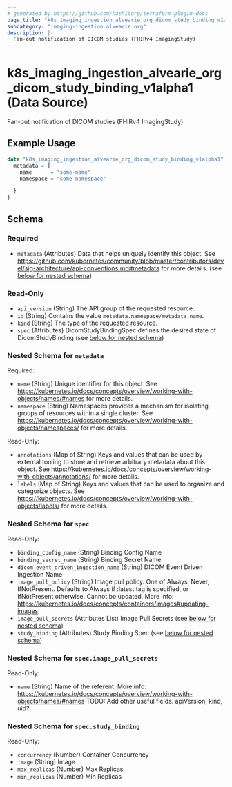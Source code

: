 ```yaml
---
# generated by https://github.com/hashicorp/terraform-plugin-docs
page_title: "k8s_imaging_ingestion_alvearie_org_dicom_study_binding_v1alpha1 Data Source - terraform-provider-k8s"
subcategory: "imaging-ingestion.alvearie.org"
description: |-
  Fan-out notification of DICOM studies (FHIRv4 ImagingStudy)
---
```


# k8s_imaging_ingestion_alvearie_org_dicom_study_binding_v1alpha1 (Data Source)

Fan-out notification of DICOM studies (FHIRv4 ImagingStudy)

## Example Usage

```terraform
data "k8s_imaging_ingestion_alvearie_org_dicom_study_binding_v1alpha1" "example" {
  metadata = {
    name      = "some-name"
    namespace = "some-namespace"

  }
}
```

<!-- schema generated by tfplugindocs -->
## Schema

### Required

- `metadata` (Attributes) Data that helps uniquely identify this object. See https://github.com/kubernetes/community/blob/master/contributors/devel/sig-architecture/api-conventions.md#metadata for more details. (see [below for nested schema](#nestedatt--metadata))

### Read-Only

- `api_version` (String) The API group of the requested resource.
- `id` (String) Contains the value `metadata.namespace/metadata.name`.
- `kind` (String) The type of the requested resource.
- `spec` (Attributes) DicomStudyBindingSpec defines the desired state of DicomStudyBinding (see [below for nested schema](#nestedatt--spec))

<a id="nestedatt--metadata"></a>
### Nested Schema for `metadata`

Required:

- `name` (String) Unique identifier for this object. See https://kubernetes.io/docs/concepts/overview/working-with-objects/names/#names for more details.
- `namespace` (String) Namespaces provides a mechanism for isolating groups of resources within a single cluster. See https://kubernetes.io/docs/concepts/overview/working-with-objects/namespaces/ for more details.

Read-Only:

- `annotations` (Map of String) Keys and values that can be used by external tooling to store and retrieve arbitrary metadata about this object. See https://kubernetes.io/docs/concepts/overview/working-with-objects/annotations/ for more details.
- `labels` (Map of String) Keys and values that can be used to organize and categorize objects. See https://kubernetes.io/docs/concepts/overview/working-with-objects/labels/ for more details.


<a id="nestedatt--spec"></a>
### Nested Schema for `spec`

Read-Only:

- `binding_config_name` (String) Binding Config Name
- `binding_secret_name` (String) Binding Secret Name
- `dicom_event_driven_ingestion_name` (String) DICOM Event Driven Ingestion Name
- `image_pull_policy` (String) Image pull policy. One of Always, Never, IfNotPresent. Defaults to Always if :latest tag is specified, or IfNotPresent otherwise. Cannot be updated. More info: https://kubernetes.io/docs/concepts/containers/images#updating-images
- `image_pull_secrets` (Attributes List) Image Pull Secrets (see [below for nested schema](#nestedatt--spec--image_pull_secrets))
- `study_binding` (Attributes) Study Binding Spec (see [below for nested schema](#nestedatt--spec--study_binding))

<a id="nestedatt--spec--image_pull_secrets"></a>
### Nested Schema for `spec.image_pull_secrets`

Read-Only:

- `name` (String) Name of the referent. More info: https://kubernetes.io/docs/concepts/overview/working-with-objects/names/#names TODO: Add other useful fields. apiVersion, kind, uid?


<a id="nestedatt--spec--study_binding"></a>
### Nested Schema for `spec.study_binding`

Read-Only:

- `concurrency` (Number) Container Concurrency
- `image` (String) Image
- `max_replicas` (Number) Max Replicas
- `min_replicas` (Number) Min Replicas
